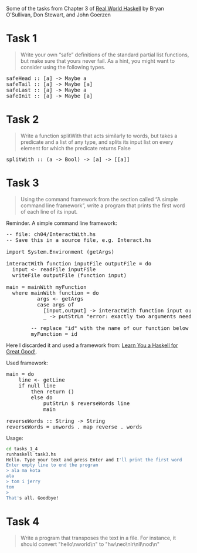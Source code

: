 Some of the tasks from Chapter 3 of [Real World Haskell](http://book.realworldhaskell.org/read/) by Bryan O'Sullivan, Don Stewart, and John Goerzen

# Task 1

> Write your own “safe” definitions of the standard partial list functions, but make sure that yours never fail. As a hint, you might want to consider using the following types.

<pre>
safeHead :: [a] -> Maybe a
safeTail :: [a] -> Maybe [a]
safeLast :: [a] -> Maybe a
safeInit :: [a] -> Maybe [a]
</pre>

# Task 2

> Write a function splitWith that acts similarly to words, but takes a predicate and a list of any type, and splits its input list on every element for which the predicate returns False

<pre>
splitWith :: (a -> Bool) -> [a] -> [[a]]
</pre>

# Task 3

> Using the command framework from the section called “A simple command line framework”, write a program that prints the first word of each line of its input.

Reminder. A simple command line framework:

<pre>
-- file: ch04/InteractWith.hs
-- Save this in a source file, e.g. Interact.hs

import System.Environment (getArgs)

interactWith function inputFile outputFile = do
  input <- readFile inputFile
  writeFile outputFile (function input)

main = mainWith myFunction
  where mainWith function = do
          args <- getArgs
          case args of
            [input,output] -> interactWith function input output
            _ -> putStrLn "error: exactly two arguments needed"

        -- replace "id" with the name of our function below
        myFunction = id
</pre>

Here I discarded it and used a framework from: [Learn You a Haskell for Great Good!](http://learnyouahaskell.com/input-and-output#files-and-streams).

Used framework:

<pre>
main = do
    line <- getLine
    if null line
        then return ()
        else do
            putStrLn $ reverseWords line
            main

reverseWords :: String -> String
reverseWords = unwords . map reverse . words
</pre>

Usage:

```bash
cd tasks_1_4
runhaskell task3.hs
Hello. Type your text and press Enter and I'll print the first word
Enter empty line to end the program
> ala ma kota
ala
> tom i jerry
tom
>
That's all. Goodbye!
```

# Task 4

> Write a program that transposes the text in a file. For instance, it should convert "hello\nworld\n" to "hw\neo\nlr\nll\nod\n"
